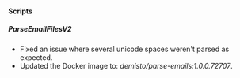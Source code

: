 
#### Scripts

##### ParseEmailFilesV2

- Fixed an issue where several unicode spaces weren't parsed as expected.
- Updated the Docker image to: *demisto/parse-emails:1.0.0.72707*.
